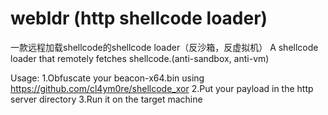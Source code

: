 # webldr (http shellcode loader)

一款远程加载shellcode的shellcode loader（反沙箱，反虚拟机）
A shellcode loader that remotely fetches shellcode.(anti-sandbox, anti-vm)

Usage:
1.Obfuscate your beacon-x64.bin using https://github.com/cl4ym0re/shellcode_xor
2.Put your payload in the http server directory
3.Run it on the target machine
